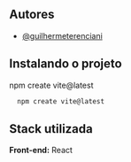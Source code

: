 ## Autores

- [@guilhermeterenciani](https://www.https://github.com/guilhermeterenciani)

## Instalando o projeto

npm create vite@latest

```bash
  npm create vite@latest
```

## Stack utilizada

**Front-end:** React